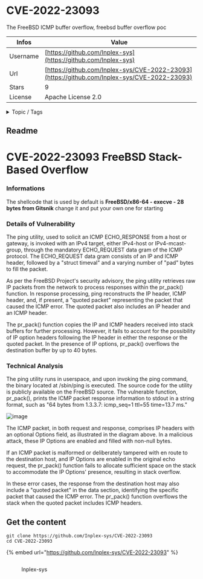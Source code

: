 # CVE-2022-23093

The FreeBSD ICMP buffer overflow, freebsd buffer overflow poc

| Infos    | Value                                                              |
| -------- | -------------------------------------------------------------------|
| Username | [https://github.com/Inplex-sys](https://github.com/Inplex-sys) |
| Url      | [https://github.com/Inplex-sys/CVE-2022-23093](https://github.com/Inplex-sys/CVE-2022-23093)                                               |
| Stars    | 9                                                          |
| License  | Apache License 2.0                                                        |

<details>

<summary>Topic / Tags</summary>

* buffer-overflow* cve-2022-23093* draytek-vigor-rce* exploit* exploits* freebsd* freebsd-exploit* icmp* poc* security* vulnerability

</details>

## Readme

# CVE-2022-23093 FreeBSD Stack-Based Overflow

### Informations
The shellcode that is used by default is **FreeBSD/x86-64 - execve - 28 bytes from Gitsnik** change it and put your own one for starting

### Details of Vulnerability
The ping utility, used to solicit an ICMP ECHO_RESPONSE from a host or gateway, is invoked with an IPv4 target, either IPv4-host or IPv4-mcast-group, through the mandatory ECHO_REQUEST data gram of the ICMP protocol. The ECHO_REQUEST data gram consists of an IP and ICMP header, followed by a "struct timeval" and a varying number of "pad" bytes to fill the packet.

As per the FreeBSD Project's security advisory, the ping utility retrieves raw IP packets from the network to process responses within the pr_pack() function. In response processing, ping reconstructs the IP header, ICMP header, and, if present, a "quoted packet" representing the packet that caused the ICMP error. The quoted packet also includes an IP header and an ICMP header.

The pr_pack() function copies the IP and ICMP headers received into stack buffers for further processing. However, it fails to account for the possibility of IP option headers following the IP header in either the response or the quoted packet. In the presence of IP options, pr_pack() overflows the destination buffer by up to 40 bytes.

### Technical Analysis
The ping utility runs in userspace, and upon invoking the ping command, the binary located at /sbin/ping is executed. The source code for the utility is publicly available on the FreeBSD source. The vulnerable function, pr_pack(), prints the ICMP packet response information to stdout in a string format, such as "64 bytes from 1.3.3.7: icmp_seq=1 ttl=55 time=13.7 ms."


![image](https://user-images.githubusercontent.com/69421356/222618600-e4a66318-a0f6-4c3f-9827-de1d735451fb.png)


The ICMP packet, in both request and response, comprises IP headers with an optional Options field, as illustrated in the diagram above. In a malicious attack, these IP Options are enabled and filled with non-null bytes.

If an ICMP packet is malformed or deliberately tampered with en route to the destination host, and IP Options are enabled in the original echo request, the pr_pack() function fails to allocate sufficient space on the stack to accommodate the IP Options' presence, resulting in stack overflow.

In these error cases, the response from the destination host may also include a "quoted packet" in the data section, identifying the specific packet that caused the ICMP error. The pr_pack() function overflows the stack when the quoted packet includes ICMP headers.



## Get the content

```
git clone https://github.com/Inplex-sys/CVE-2022-23093
cd CVE-2022-23093
```

{% embed url="https://github.com/Inplex-sys/CVE-2022-23093" %}

<figure><img src="https://avatars.githubusercontent.com/u/69421356?v=4" alt=""><figcaption><p>Inplex-sys</p></figcaption></figure>
